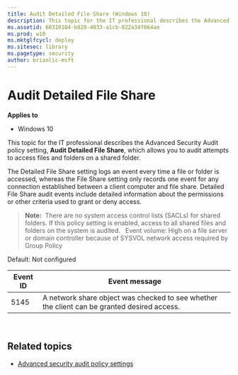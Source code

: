 ```yaml
---
title: Audit Detailed File Share (Windows 10)
description: This topic for the IT professional describes the Advanced Security Audit policy setting, Audit Detailed File Share, which allows you to audit attempts to access files and folders on a shared folder.
ms.assetid: 60310104-b820-4033-a1cb-022a34f064ae
ms.prod: w10
ms.mktglfcycl: deploy
ms.sitesec: library
ms.pagetype: security
author: brianlic-msft
---
```


# Audit Detailed File Share

**Applies to**
-   Windows 10

This topic for the IT professional describes the Advanced Security Audit policy setting, **Audit Detailed File Share**, which allows you to audit attempts to access files and folders on a shared folder.

The Detailed File Share setting logs an event every time a file or folder is accessed, whereas the File Share setting only records one event for any connection established between a client computer and file share. Detailed File Share audit events include detailed information about the permissions or other criteria used to grant or deny access.
> **Note:**  There are no system access control lists (SACLs) for shared folders. If this policy setting is enabled, access to all shared files and folders on the system is audited.
 
Event volume: High on a file server or domain controller because of SYSVOL network access required by Group Policy

Default: Not configured

| Event ID | Event message |
| - | - |
| 5145 | A network share object was checked to see whether the client can be granted desired access. | 
 
## Related topics

- [Advanced security audit policy settings](advanced-security-audit-policy-settings.md)
 
 
